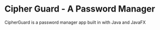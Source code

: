 
# Cipher Guard - A Password Manager

CipherGuard is a password manager app built in with Java and JavaFX


